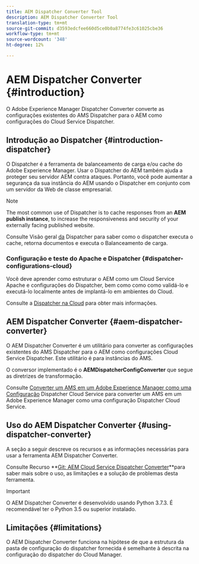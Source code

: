 ```yaml
---
title: AEM Dispatcher Converter Tool
description: AEM Dispatcher Converter Tool
translation-type: tm+mt
source-git-commit: d3593edcfee660d5ce0b0a8774fe3c61025cbe36
workflow-type: tm+mt
source-wordcount: '348'
ht-degree: 12%

---
```



# AEM Dispatcher Converter {#introduction}

O Adobe Experience Manager Dispatcher Converter converte as configurações existentes do AMS Dispatcher para o AEM como configurações do Cloud Service Dispatcher.

## Introdução ao Dispatcher {#introduction-dispatcher}

O Dispatcher é a ferramenta de balanceamento de carga e/ou cache do Adobe Experience Manager. Usar o Dispatcher do AEM também ajuda a proteger seu servidor AEM contra ataques. Portanto, você pode aumentar a segurança da sua instância do AEM usando o Dispatcher em conjunto com um servidor da Web de classe empresarial.

>[!NOTE]
>The most common use of Dispatcher is to cache responses from an **AEM publish instance**, to increase the responsiveness and security of your externally facing published website.

Consulte Visão geral [da](https://docs.adobe.com/content/help/en/experience-manager-dispatcher/using/dispatcher.html) Dispatcher para saber como o dispatcher executa o cache, retorna documentos e executa o Balanceamento de carga.

### Configuração e teste do Apache e Dispatcher {#dispatcher-configurations-cloud}

Você deve aprender como estruturar o AEM como um Cloud Service Apache e configurações do Dispatcher, bem como como como validá-lo e executá-lo localmente antes de implantá-lo em ambientes do Cloud.

Consulte a [Dispatcher na Cloud](https://docs.adobe.com/content/help/en/experience-manager-cloud-service/implementing/dispatcher/overview.html) para obter mais informações.

## AEM Dispatcher Converter {#aem-dispatcher-converter}

O AEM Dispatcher Converter é um utilitário para converter as configurações existentes do AMS Dispatcher para o AEM como configurações Cloud Service Dispatcher. Este utilitário é para instâncias do AMS.

O conversor implementado é o **AEMDispatcherConfigConverter** que segue as diretrizes de transformação.

Consulte [Converter um AMS em um Adobe Experience Manager como uma Configuração](https://docs.adobe.com/content/help/en/experience-manager-cloud-service/implementing/content-delivery/disp-overview.html#how-to-convert-an-ams-to-an-aem-as-a-cloud-service-dispatcher-configuration) Dispatcher Cloud Service para converter um AMS em um Adobe Experience Manager como uma configuração Dispatcher Cloud Service.

## Uso do AEM Dispatcher Converter {#using-dispatcher-converter}

A seção a seguir descreve os recursos e as informações necessárias para usar a ferramenta AEM Dispatcher Converter.

Consulte Recurso **[Git: AEM Cloud Service Dispatcher Converter](https://github.com/adobe/aem-cloud-service-dispatcher-converter)**para saber mais sobre o uso, as limitações e a solução de problemas desta ferramenta.

>[!IMPORTANT]
>O AEM Dispatcher Converter é desenvolvido usando Python 3.7.3. É recomendável ter o Python 3.5 ou superior instalado.

## Limitações         {#limitations}

O AEM Dispatcher Converter funciona na hipótese de que a estrutura da pasta de configuração do dispatcher fornecida é semelhante à descrita na configuração do dispatcher do Cloud Manager.


